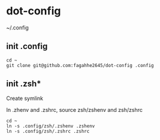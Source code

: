 # dot-config
~/.config

## init .config
```
cd ~
git clone git@github.com:fagahhe2645/dot-config .config
```

## init .zsh*
Create symlink

In .zhenv and .zshrc, source zsh/zshenv and zsh/zshrc
```
cd ~
ln -s .config/zsh/.zshenv .zshenv
ln -s .config/zsh/.zshrc .zshrc
```
